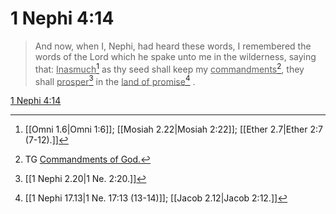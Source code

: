 # 1 Nephi 4:14

> And now, when I, Nephi, had heard these words, I remembered the words of the Lord which he spake unto me in the wilderness, saying that: <u>Inasmuch</u>[^a] as thy seed shall keep my <u>commandments</u>[^b], they shall <u>prosper</u>[^c] in the <u>land of promise</u>[^d] .

[1 Nephi 4:14](https://www.churchofjesuschrist.org/study/scriptures/bofm/1-ne/4?lang=eng&id=p14#p14)


[^a]: [[Omni 1.6|Omni 1:6]]; [[Mosiah 2.22|Mosiah 2:22]]; [[Ether 2.7|Ether 2:7 (7-12).]]
[^b]: TG [Commandments of God.](https://www.churchofjesuschrist.org/study/scriptures/tg/commandments-of-god?lang=eng)
[^c]: [[1 Nephi 2.20|1 Ne. 2:20.]]
[^d]: [[1 Nephi 17.13|1 Ne. 17:13 (13-14)]]; [[Jacob 2.12|Jacob 2:12.]]

